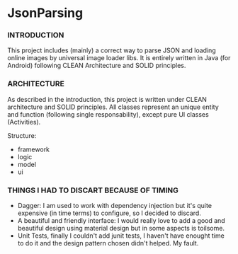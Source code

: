 # JsonParsing

### INTRODUCTION
This project includes (mainly) a correct way to parse JSON and loading online images by universal image loader libs.
It is entirely written in Java (for Android) following CLEAN Architecture and SOLID principles.  

### ARCHITECTURE
As described in the introduction, this project is written under CLEAN architecture and SOLID principles. All classes represent an unique entity and function (following single responsability), except pure UI classes (Activities). 

Structure: 

- framework
- logic
- model
- ui

### THINGS I HAD TO DISCART BECAUSE OF TIMING
- Dagger: I am used to work with dependency injection but it's quite expensive (in time terms) to configure, so I decided to discard. 
- A beautiful and friendly interface: I would really love to add a good and beautiful design using material design but in some aspects is toilsome. 
- Unit Tests, finally I couldn't add junit tests, I haven't have enought time to do it and the design pattern chosen didn't helped. My fault. 